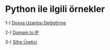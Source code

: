 # Python ile ilgili örnekler

1-) [Dosya Uzantısı Değiştirme](https://github.com/saricayemre/python_examples/blob/main/dosya%20uzant%C4%B1s%C4%B1%20de%C4%9Fi%C5%9Ftirme/filenameconvert.py)

2-) [Domain to IP](https://github.com/saricayemre/python_examples/blob/main/domaintoip/domaintoip.py)

3-) [Şifre Üretici]([link](https://github.com/saricayemre/python_examples/blob/main/rastgele_sifre_uret/sifre_uret.py))
